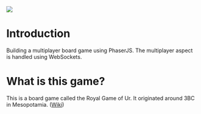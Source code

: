 <img src="https://img.shields.io/badge/status-inprogress-orange">

# Introduction
Building a multiplayer board game using PhaserJS. The multiplayer aspect is handled using WebSockets.

# What is this game?
This is a board game called the Royal Game of Ur. It originated around 3BC in Mesopotamia. (<a href="https://en.wikipedia.org/wiki/Royal_Game_of_Ur" target="_blank">Wiki</a>)
